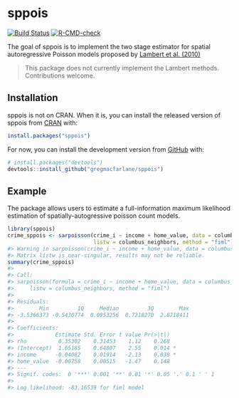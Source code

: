 
<!-- README.md is generated from README.Rmd. Please edit that file -->

# sppois

<!-- badges: start -->

[![Build
Status](https://travis-ci.com/gregmacfarlane/sppois.svg?branch=master)](https://travis-ci.com/gregmacfarlane/sppois)
[![R-CMD-check](https://github.com/gregmacfarlane/sppois/workflows/R-CMD-check/badge.svg)](https://github.com/gregmacfarlane/sppois/actions)
<!-- badges: end -->

The goal of sppois is to implement the two stage estimator for spatial
autoregressive Poisson models proposed by [Lambert et
al. (2010)](http://dx.doi.org/10.1016/j.regsciurbeco.2010.04.001)

> This package does not currently implement the Lambert methods.
> Contributions welcome.

## Installation

sppois is not on CRAN. When it is, you can install the released version
of sppois from [CRAN](https://CRAN.R-project.org) with:

``` r
install.packages("sppois")
```

For now, you can install the development version from
[GitHub](https://github.com/) with:

``` r
# install.packages("devtools")
devtools::install_github("gregmacfarlane/sppois")
```

## Example

The package allows users to estimate a full-information maximum
likelihood estimation of spatially-autogressive poisson count models.

``` r
library(sppois)
crime_sppois <- sarpoisson(crime_i ~ income + home_value, data = columbus_crime,
                           listw = columbus_neighbors, method = "fiml") 
#> Warning in sarpoisson(crime_i ~ income + home_value, data = columbus_crime, :
#> Matrix listw is near-singular, results may not be reliable.
summary(crime_sppois)
#> 
#> Call:
#> sarpoisson(formula = crime_i ~ income + home_value, data = columbus_crime, 
#>     listw = columbus_neighbors, method = "fiml")
#> 
#> Residuals:
#>        Min         1Q     Median         3Q        Max 
#> -3.5366373 -0.5430774  0.0953256  0.7218270  2.8718411 
#> 
#> Coefficients: 
#>             Estimate Std. Error t value Pr(>|t|)  
#> rho          0.35302    0.31453    1.12    0.268  
#> (Intercept)  1.65185    0.64807    2.55    0.014 *
#> income      -0.04082    0.01914   -2.13    0.038 *
#> home_value  -0.00758    0.00515   -1.47    0.148  
#> ---
#> Signif. codes:  0 '***' 0.001 '**' 0.01 '*' 0.05 '.' 0.1 ' ' 1
#> 
#> Log likelihood: -83.16539 for fiml model
```
